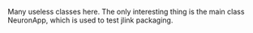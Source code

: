 Many useless classes here.
The only interesting thing is the main class NeuronApp, which is used to test jlink packaging.